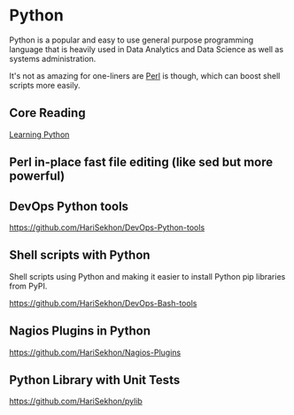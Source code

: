 # Python

Python is a popular and easy to use general purpose programming language that is heavily used in Data Analytics and
Data Science as well as systems administration.

It's not as amazing for one-liners are [Perl](perl.md) is though, which can boost shell scripts more easily.

## Core Reading

[Learning Python](https://www.amazon.com/Learning-Python-5th-Mark-Lutz/dp/1449355730/)

## Perl in-place fast file editing (like sed but more powerful)

## DevOps Python  tools

https://github.com/HariSekhon/DevOps-Python-tools

## Shell scripts with Python

Shell scripts using Python and making it easier to install Python pip libraries from PyPI.

https://github.com/HariSekhon/DevOps-Bash-tools

## Nagios Plugins in Python

https://github.com/HariSekhon/Nagios-Plugins

## Python Library with Unit Tests

https://github.com/HariSekhon/pylib
